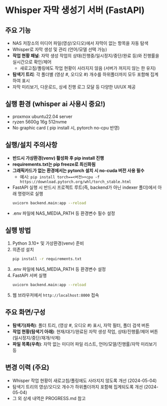 # Whisper 자막 생성기 서버 (FastAPI)

## 주요 기능

- NAS 저장소의 미디어 파일(영상/오디오)에서 자막이 없는 항목을 자동 탐색
- Whisper로 자막 생성 및 관리 (언어/모델 선택 가능)
- **작업 현황 패널**: 자막 생성 작업의 상태(진행중/일시정지/중단/완료 등)와 진행률을 실시간으로 확인/제어
    - 새로고침/폴링에도 작업 현황이 사라지지 않음 (서버가 꺼지지 않는 한 유지)
- **탐색기 트리**: 각 폴더별 (영상 #, 오디오 #) 개수를 하위폴더까지 모두 포함해 집계하여 표시
- 자막 미리보기, 다운로드, 상세 진행 로그 모달 등 다양한 UI/UX 제공

## 실행 환경 (whisper ai 사용시 중요!)
- proxmox ubuntu22.04 server
- ryzen 5600g 16g 512nvme
- No graphic card ( pip install 시, pytorch no-cpu 반영)

## 실행/설치 주의사항
- **반드시 가상환경(venv) 활성화 후 pip install 진행**
- **requirements.txt는 pip freeze로 최신화됨**
- **그래픽카드가 없는 환경에서는 pytorch 설치 시 no-cuda 버전 사용 필수**
  - 예시: `pip install torch==<버전>+cpu -f https://download.pytorch.org/whl/torch_stable.html`
- FastAPI 실행 시 반드시 프로젝트 루트(즉, backend가 아닌 indexer 폴더)에서 아래 명령어로 실행
  ```bash
  uvicorn backend.main:app --reload
  ```
- .env 파일에 NAS_MEDIA_PATH 등 환경변수 필수 설정

## 실행 방법

1. Python 3.10+ 및 가상환경(venv) 준비
2. 의존성 설치
   ```bash
   pip install -r requirements.txt
   ```
3. .env 파일에 NAS_MEDIA_PATH 등 환경변수 설정
4. FastAPI 서버 실행
   ```bash
   uvicorn backend.main:app --reload
   ```
5. 웹 브라우저에서 `http://localhost:8000` 접속

## 주요 화면/구성

- **탐색기(좌측)**: 폴더 트리, (영상 #, 오디오 #) 표시, 자막 필터, 폴더 검색 버튼
- **작업 현황(탐색기 아래)**: 현재/대기/완료된 자막 생성 작업, 상태/진행률/제어 버튼(일시정지/중단/재개/삭제)
- **파일 목록(우측)**: 자막 없는 미디어 파일 리스트, 언어/모델/진행률/자막 미리보기 등

## 변경 이력 (주요)

- Whisper 작업 현황이 새로고침/폴링에도 사라지지 않도록 개선 (2024-05-04)
- 탐색기 트리의 영상/오디오 개수가 하위폴더까지 포함해 집계되도록 개선 (2024-05-04)
- 그 외 상세 내역은 PROGRESS.md 참고